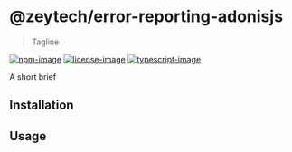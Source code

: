 # @zeytech/error-reporting-adonisjs
> Tagline

[![npm-image]][npm-url] [![license-image]][license-url] [![typescript-image]][typescript-url]

A short brief

## Installation

## Usage

[npm-image]: https://img.shields.io/npm/v/@zeytech/error-reporting-adonisjs.svg?style=for-the-badge&logo=npm
[npm-url]: https://npmjs.org/package/@zeytech/error-reporting-adonisjs "npm"

[license-image]: https://img.shields.io/npm/l/@zeytech/error-reporting-adonisjs?color=blueviolet&style=for-the-badge
[license-url]: LICENSE.md "license"

[typescript-image]: https://img.shields.io/badge/Typescript-294E80.svg?style=for-the-badge&logo=typescript
[typescript-url]:  "typescript"
